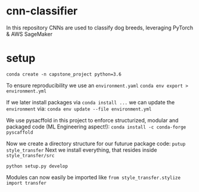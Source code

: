 # cnn-classifier
In this repository CNNs are used to classify dog breeds, leveraging PyTorch &amp; AWS SageMaker


# setup
`conda create -n capstone_project python=3.6`


To ensure reproducibility we use an `environment.yaml`
`conda env export > environment.yml`

If we later install packages via `conda install ...` we can update the `environment` via:
`conda env update --file environment.yml`

We use pysacffold in this project to enforce structurized, modular and packaged code (ML Engineering aspect!):
`conda install -c conda-forge pyscaffold`

Now we create a directory structure for our futurue package code:
`putup style_transfer`
Next we install everything, that resides inside `style_transfer/src`

`python setup.py develop`


Modules can now easily be imported like `from style_transfer.stylize import transfer`



